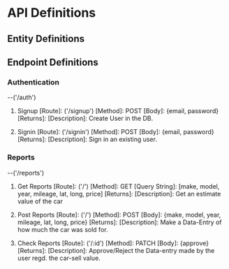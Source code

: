 # API Definitions

## Entity Definitions

## Endpoint Definitions

### Authentication

--('/auth')

1. Signup
   [Route]: ('/signup')
   [Method]: POST
   [Body]: {email, password}
   [Returns]:
   [Description]: Create User in the DB.

2. Signin
   [Route]: ('/signin')
   [Method]: POST
   [Body]: {email, password}
   [Returns]:
   [Description]: Sign in an existing user.

### Reports

--('/reports')

1. Get Reports
   [Route]: ('/')
   [Method]: GET
   [Query String]: [make, model, year, mileage, lat, long, price]
   [Returns]:
   [Description]: Get an estimate value of the car

2. Post Reports
   [Route]: ('/')
   [Method]: POST
   [Body]: {make, model, year, mileage, lat, long, price}
   [Returns]:
   [Description]: Make a Data-Entry of how much the car was sold for.

3. Check Reports
   [Route]: ('/:id')
   [Method]: PATCH
   [Body]: {approve}
   [Returns]:
   [Description]: Approve/Reject the Data-entry made by the user regd. the car-sell value.

<!-- git problems -->
<!-- fatal: The current branch master has no upstream branch.
To push the current branch and set the remote as upstream, use

    git push --set-upstream origin master

To have this happen automatically for branches without a tracking
upstream, see 'push.autoSetupRemote' in 'git help config'. -->
